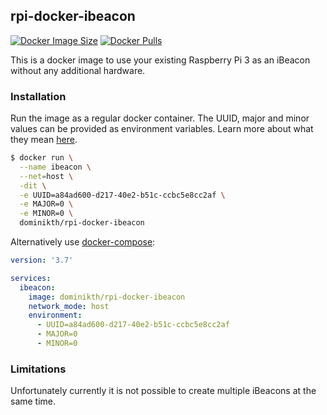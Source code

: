 ## rpi-docker-ibeacon

[![Docker Image Size](https://img.shields.io/docker/image-size/dominikth/rpi-docker-ibeacon)](https://hub.docker.com/r/dominikth/rpi-docker-ibeacon)
[![Docker Pulls](https://img.shields.io/docker/pulls/dominikth/rpi-docker-ibeacon)](https://hub.docker.com/r/dominikth/rpi-docker-ibeacon)

This is a docker image to use your existing Raspberry Pi 3 as an iBeacon without any additional hardware.

### Installation

Run the image as a regular docker container. The UUID, major and minor values can be provided as environment variables. Learn more about what they mean [here](https://developer.apple.com/ibeacon/Getting-Started-with-iBeacon.pdf).

```bash
$ docker run \
  --name ibeacon \
  --net=host \
  -dit \
  -e UUID=a84ad600-d217-40e2-b51c-ccbc5e8cc2af \
  -e MAJOR=0 \
  -e MINOR=0 \
  dominikth/rpi-docker-ibeacon
```

Alternatively use [docker-compose](https://docs.docker.com/compose/):
```yaml
version: '3.7'

services:
  ibeacon:
    image: dominikth/rpi-docker-ibeacon
    network_mode: host
    environment:
      - UUID=a84ad600-d217-40e2-b51c-ccbc5e8cc2af
      - MAJOR=0
      - MINOR=0
```

### Limitations

Unfortunately currently it is not possible to create multiple iBeacons at the same time.
